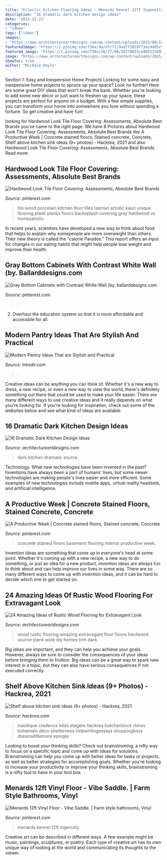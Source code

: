```yaml
---
title: "Eclectic Kitchen Flooring Ideas - Menards Kennel 12ft Ingenuity"
description: "16 dramatic dark kitchen design ideas"
date: "2022-12-21"
categories:
- "ideas"
tags: ["ideas"]
images:
- "https://www.architectureartdesigns.com/wp-content/uploads/2015/08/1227-630x420.jpg"
featuredImage: "https://i.pinimg.com/736x/9a/d7/f2/9ad7f2019ff3ac4d05c9739df4790585.jpg"
featured_image: "https://i.pinimg.com/736x/3b/77/88/3b778853ce80f215493ff7aac0475e6a.jpg"
image: "https://www.architectureartdesigns.com/wp-content/uploads/2015/08/1227-630x420.jpg"
ShowToc: true
author: "Michale Doyle"
---
```



Section 1: Easy and Inexpensive Home Projects
Looking for some easy and inexpensive home projects to spruce up your space? Look no further! Here are some great DIY ideas that won't break the bank.
Whether you're looking to add some new decor or just want to freshen up your space, these projects are perfect for anyone on a budget. With a few simple supplies, you can transform your home into somewhere you love without spending a fortune. So get creative and have fun!

	

		
looking for Hardwood Look Tile Floor Covering: Assessments, Absolute Best Brands you've came to the right page. We have 8 Pictures about Hardwood Look Tile Floor Covering: Assessments, Absolute Best Brands like A Productive Week | Concrete stained floors, Stained concrete, Concrete, Shelf above kitchen sink ideas (9+ photos) - Hackrea, 2021 and also Hardwood Look Tile Floor Covering: Assessments, Absolute Best Brands. Read more:
		
    
## Hardwood Look Tile Floor Covering: Assessments, Absolute Best Brands

<img loading=lazy src="https://i.pinimg.com/736x/8f/60/dd/8f60ddf6d36b7c678d2db94c37cf2f4b.jpg" onerror="this.onerror=null;this.src='https://tse1.mm.bing.net/th?id=OIP.1pZXZCNgmq2uVlgVldhZzAHaJ3&amp;pid=15.1';" alt="Hardwood Look Tile Floor Covering: Assessments, Absolute Best Brands">

_Source: pinterest.com_

>tile wood porcelain kitchen floor tiles tasman artistic kauri unique flooring plank planks floors backsplash covering grey hardwood vs homesaholic. 

	

In recent years, scientists have developed a new way to think about food that helps to explain why somepeople are more overweight than others. Their new theory is called the "calorie Paradox." This report offers an input for changes in our eating habits that might help people lose weight and improve their health.

    
## Gray Bottom Cabinets With Contrast White Wall (by. Ballarddesigns.com

<img loading=lazy src="https://i.pinimg.com/736x/3b/77/88/3b778853ce80f215493ff7aac0475e6a.jpg" onerror="this.onerror=null;this.src='https://tse1.mm.bing.net/th?id=OIP.GeS_baCVsiRKlA7EXAa0LQHaLH&amp;pid=15.1';" alt="Gray Bottom Cabinets with Contrast White Wall (by. ballarddesigns.com">

_Source: pinterest.com_

>. 

	

2. Overhaul the education system so that it is more affordable and accessible for all.

    
## Modern Pantry Ideas That Are Stylish And Practical

<img loading=lazy src="https://cdn.trendir.com/wp-content/uploads/2016/10/Modern-black-kitchen-pantry.jpg" onerror="this.onerror=null;this.src='https://tse3.mm.bing.net/th?id=OIP.Ateb2eLFMnKC_Th7ncs7DgHaKt&amp;pid=15.1';" alt="Modern Pantry Ideas That are Stylish and Practical">

_Source: trendir.com_

>. 

	

Creative ideas can be anything you can think of. Whether it's a new way to dress, a new recipe, or even a new way to view the world, there's definitely something out there that could be used to make your life easier. There are many different ways to use creative ideas and it really depends on what you're looking for. If you're looking for inspiration, check out some of the websites below and see what kind of ideas are available.

    
## 16 Dramatic Dark Kitchen Design Ideas

<img loading=lazy src="https://www.architectureartdesigns.com/wp-content/uploads/2015/08/1227-630x420.jpg" onerror="this.onerror=null;this.src='https://tse3.mm.bing.net/th?id=OIP.J4LhH7qrH4PiSm3q70WQHgHaE8&amp;pid=15.1';" alt="16 Dramatic Dark Kitchen Design Ideas">

_Source: architectureartdesigns.com_

>dark kitchen dramatic source. 

	

Technology: What new technologies have been invented in the past?
Inventions have always been a part of humans' lives, but some newer technologies are making people's lives easier and more efficient. Some examples of new technologies include mobile apps, virtual reality headsets, and artificial intelligence.

    
## A Productive Week | Concrete Stained Floors, Stained Concrete, Concrete

<img loading=lazy src="https://i.pinimg.com/736x/99/0c/ae/990caefd8fc03c440f3b2614027b7daa--stained-concrete-concrete-floors.jpg" onerror="this.onerror=null;this.src='https://tse1.mm.bing.net/th?id=OIP.a4bWoz89Xl9Gw9NZ41MA1gHaJ3&amp;pid=15.1';" alt="A Productive Week | Concrete stained floors, Stained concrete, Concrete">

_Source: pinterest.com_

>concrete stained floors basement flooring interior productive week. 

	

Invention ideas are something that come up in everyone's head at some point. Whether it's coming up with a new recipe, a new way to do something, or just an idea for a new product, invention ideas are always fun to think about and can help improve our lives in some way. There are so many different ways to come up with invention ideas, and it can be hard to decide which one to get started on.

    
## 24 Amazing Ideas Of Rustic Wood Flooring For Extravagant Look

<img loading=lazy src="http://www.architectureartdesigns.com/wp-content/uploads/2013/09/2316.jpg" onerror="this.onerror=null;this.src='https://tse3.mm.bing.net/th?id=OIP.p9VZ7g8yxasNEFIDdHU1EAAAAA&amp;pid=15.1';" alt="24 Amazing Ideas of Rustic Wood Flooring for Extravagant Look">

_Source: architectureartdesigns.com_

>wood rustic flooring amazing extravagant floor floors hardwood source plank wide diy homes trim dark. 

	

Big ideas are important, and they can help you achieve your goals. However, always be sure to consider the consequences of your ideas before bringing them to fruition. Big ideas can be a great way to spark new interest in a topic, but they can also have serious consequences if not executed correctly.

    
## Shelf Above Kitchen Sink Ideas (9+ Photos) - Hackrea, 2021

<img loading=lazy src="https://www.hackrea.com/wp-content/uploads/2020/11/Shelf-above-kitchen-sink.jpg" onerror="this.onerror=null;this.src='https://tse2.mm.bing.net/th?id=OIP.y5hJG1E6OzaID9Je2BlCmAHaLH&amp;pid=15.1';" alt="Shelf above kitchen sink ideas (9+ photos) - Hackrea, 2021">

_Source: hackrea.com_

>mazilique credence bilds etagere hackrea butcherblock rhinov bohemain déco shelterness helpwritingessays shoppingboss dreamalittlemore epingle. 

	

Looking to boost your thinking skills? Check out brainstroming, a nifty way to focus on a specific topic and come up with ideas for solutions. Brainstroming can help you come up with better ideas for tasks or projects, as well as better strategies for accomplishing goals. Whether you're looking to increase your productivity or improve your thinking skills, brainstroming is a nifty tool to have in your tool box.

    
## Menards 12ft Vinyl Floor - Vibe Saddle. | Farm Style Bathrooms, Vinyl

<img loading=lazy src="https://i.pinimg.com/736x/9a/d7/f2/9ad7f2019ff3ac4d05c9739df4790585.jpg" onerror="this.onerror=null;this.src='https://tse1.mm.bing.net/th?id=OIP.j05nFeYPA_PfUlJmzUHCyQHaJ3&amp;pid=15.1';" alt="Menards 12ft Vinyl Floor - Vibe Saddle. | Farm style bathrooms, Vinyl">

_Source: pinterest.com_

>menards kennel 12ft ingenuity. 

	

Creative art can be described in different ways. A few example might be music, paintings, sculptures, or poetry. Each type of creative art has its own unique way of looking at the world and communicating its thoughts to the viewer.

